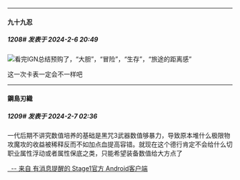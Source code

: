 
*****

####  九十九忍  
##### 1208#       发表于 2024-2-6 20:49

<img src="https://static.saraba1st.com/image/smiley/face2017/018.png" referrerpolicy="no-referrer">看完IGN总结预购了，“大胆”，“冒险”，“生存”，“旅途的距离感”

这一次卡表一定会不一样吧


*****

####  鋼島刃織  
##### 1209#       发表于 2024-2-7 02:36

一代后期不讲究数值培养的基础是黑咒3武器数值够暴力，导致原本堆什么极限物攻魔攻的收益被稀释反而不如加点血提高容错。就现在这个德行肯定不会给什么切职业属性浮动或者属性保底之类，只能希望装备数值给大方点了

[  -- 来自 有消息提醒的 Stage1官方 Android客户端](https://www.coolapk.com/apk/140634)


